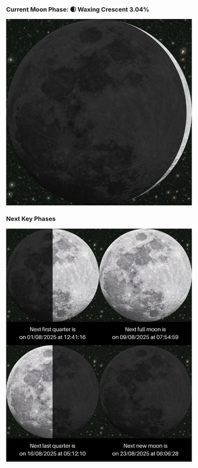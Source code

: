 ### Current Moon Phase: 🌒 Waxing Crescent 3.04%
![Moon Phase](moonphase.png)
### Next Key Phases
![Gallery](gallery.png)